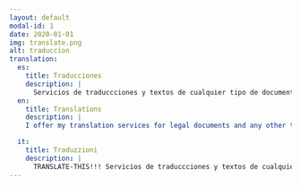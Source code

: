 ```yaml
---
layout: default
modal-id: 1
date: 2020-01-01
img: translate.png
alt: traduccion
translation: 
  es:
    title: Traducciones
    description: |
      Servicios de traduccciones y textos de cualquier tipo de documentos online, servicio de intérprete presencial (Español - Inglés - Italiano).
  en:
    title: Translations
    description: |
    I offer my translation services for legal documents and any other text among the following languages: English, Italian and Spanish.

  it:
    title: Traduzzioni
    description: |
      TRANSLATE-THIS!!! Servicios de traduccciones y textos de cualquier tipo de documentos online, servicio de intérprete presencial (Español - Inglés - Italiano).
---
```


